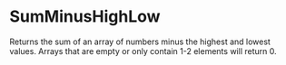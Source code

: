 # SumMinusHighLow
Returns the sum of an array of numbers minus the highest and lowest values. Arrays that are empty or only contain 1-2 elements will return 0.
